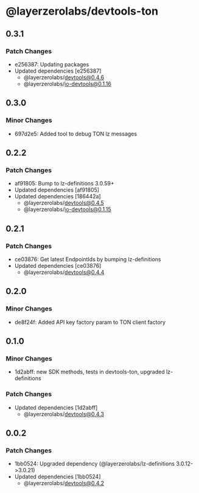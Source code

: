 # @layerzerolabs/devtools-ton

## 0.3.1

### Patch Changes

- e256387: Updating packages
- Updated dependencies [e256387]
  - @layerzerolabs/devtools@0.4.6
  - @layerzerolabs/io-devtools@0.1.16

## 0.3.0

### Minor Changes

- 697d2e5: Added tool to debug TON lz messages

## 0.2.2

### Patch Changes

- af91805: Bump to lz-definitions 3.0.59+
- Updated dependencies [af91805]
- Updated dependencies [186442a]
  - @layerzerolabs/devtools@0.4.5
  - @layerzerolabs/io-devtools@0.1.15

## 0.2.1

### Patch Changes

- ce03876: Get latest EndpointIds by bumping lz-definitions
- Updated dependencies [ce03876]
  - @layerzerolabs/devtools@0.4.4

## 0.2.0

### Minor Changes

- de8f24f: Added API key factory param to TON client factory

## 0.1.0

### Minor Changes

- 1d2abff: new SDK methods, tests in devtools-ton, upgraded lz-definitions

### Patch Changes

- Updated dependencies [1d2abff]
  - @layerzerolabs/devtools@0.4.3

## 0.0.2

### Patch Changes

- 1bb0524: Upgraded dependency (@layerzerolabs/lz-definitions 3.0.12->3.0.21)
- Updated dependencies [1bb0524]
  - @layerzerolabs/devtools@0.4.2
